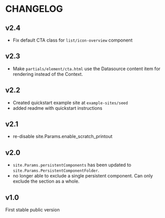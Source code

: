 # CHANGELOG

## v2.4
* Fix default CTA class for `list/icon-overview` component

## v2.3
* Make `partials/element/cta.html` use the Datasource content item for rendering instead of the Context.

## v2.2
* Created quickstart example site at `example-sites/seed`
* added readme with quickstart instructions

## v2.1
* re-disable site.Params.enable_scratch_printout

## v2.0
* `site.Params.persistentComponents` has been updated to `site.Params.PersistentComponentFolder`.  
* no longer able to exclude a single persistent component. Can only exclude the section as a whole.

## v1.0
First stable public version